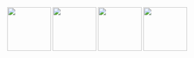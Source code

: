 <img src="https://github.com/alpkarakoc/exam-app/raw/main/assets/67338903/2a70ef84-839d-482a-9fce-d044d33cc16b" width="100">
<img src="https://github.com/alpkarakoc/exam-app/raw/main/assets/67338903/cdd25f9c-9eab-4116-ad90-420c13f4b540" width="100">
<img src="https://github.com/alpkarakoc/exam-app/raw/main/assets/67338903/c8a15f73-d1fa-4da4-8f83-50ed20fb1f64" width="100">
<img src="https://github.com/alpkarakoc/exam-app/raw/main/assets/67338903/c6a3bd23-81c7-4941-81ea-a9fb57183b18" width="100">
